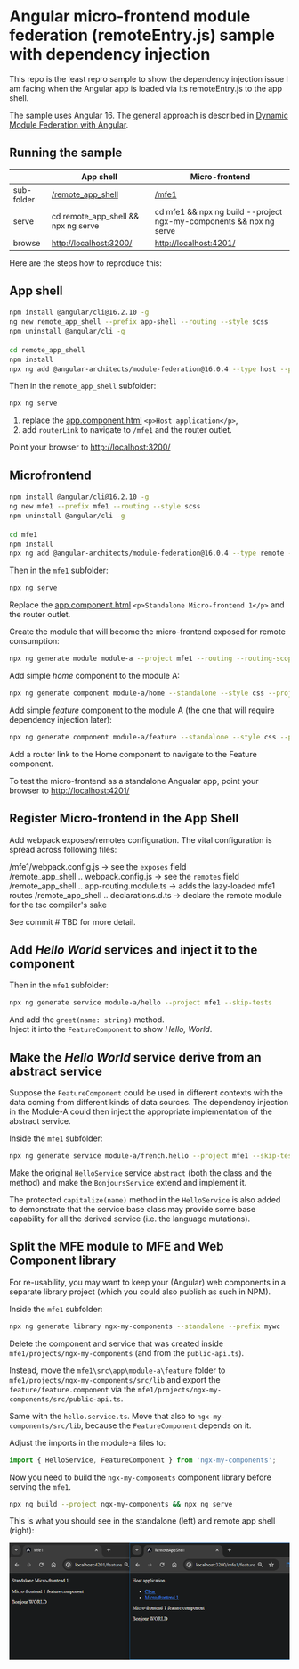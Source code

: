 # Angular micro-frontend module federation (remoteEntry.js) sample with dependency injection

This repo is the least repro sample to show the dependency injection issue I am facing when the Angular app is loaded via its remoteEntry.js to the app shell.

The sample uses Angular 16.
The general approach is described in [Dynamic Module Federation with Angular](https://www.angulararchitects.io/en/blog/dynamic-module-federation-with-angular/).

## Running the sample

|            | App shell                              | Micro-frontend |
| ---------- | -------------------------------------- | -------------- |
| sub-folder | [/remote_app_shell](/remote_app_shell) | [/mfe1](/mfe1) |
| serve      | cd remote_app_shell && npx ng serve    | cd mfe1 && npx ng build --project ngx-my-components && npx ng serve |
| browse     | <http://localhost:3200/>               | <http://localhost:4201/> |

Here are the steps how to reproduce this:

## App shell

```bash
npm install @angular/cli@16.2.10 -g
ng new remote_app_shell --prefix app-shell --routing --style scss
npm uninstall @angular/cli -g

cd remote_app_shell
npm install
npx ng add @angular-architects/module-federation@16.0.4 --type host --project remote_app_shell --port 3200
```

Then in the `remote_app_shell` subfolder:

```bash
npx ng serve
```

1. replace the [app.component.html](./remote_app_shell/src/app/app.component.html) `<p>Host application</p>`,
2. add `routerLink` to navigate to `/mfe1` and the router outlet.

Point your browser to <http://localhost:3200/>

## Microfrontend

```bash
npm install @angular/cli@16.2.10 -g
ng new mfe1 --prefix mfe1 --routing --style scss
npm uninstall @angular/cli -g

cd mfe1
npm install
npx ng add @angular-architects/module-federation@16.0.4 --type remote --project mfe1 --port 4201
```

Then in the `mfe1` subfolder:

```bash
npx ng serve
```

Replace the [app.component.html](./mfe1/src/app/app.component.html) `<p>Standalone Micro-frontend 1</p>` and the router outlet.

Create the module that will become the micro-frontend exposed for remote consumption:

```bash
npx ng generate module module-a --project mfe1 --routing --routing-scope Child
```

Add simple _home_ component to the module A:

```bash
npx ng generate component module-a/home --standalone --style css --project mfe1
```

Add simple _feature_ component to the module A (the one that will require dependency injection later):

```bash
npx ng generate component module-a/feature --standalone --style css --project mfe1
```

Add a router link to the Home component to navigate to the Feature component.

To test the micro-frontend as a standalone Angualar app, point your browser to <http://localhost:4201/>

## Register Micro-frontend in the App Shell

Add webpack exposes/remotes configuration. The vital configuration is spread across following files:

/mfe1/webpack.config.js -> see the `exposes` field\
/remote_app_shell .. webpack.config.js -> see the `remotes` field\
/remote_app_shell .. app-routing.module.ts -> adds the lazy-loaded mfe1 routes
/remote_app_shell .. declarations.d.ts -> declare the remote module for the tsc compiler's sake

See commit # TBD for more detail.

## Add _Hello World_ services and inject it to the component

Then in the `mfe1` subfolder:

```bash
npx ng generate service module-a/hello --project mfe1 --skip-tests
```

And add the `greet(name: string)` method.\
Inject it into the `FeatureComponent` to show _Hello, World_.

## Make the _Hello World_ service derive from an abstract service

Suppose the `FeatureComponent` could be used in different contexts with the data coming from different kinds of data sources.
The dependency injection in the Module-A could then inject the appropriate implementation of the abstract service.

Inside the `mfe1` subfolder:

```bash
npx ng generate service module-a/french.hello --project mfe1 --skip-tests
```

Make the original `HelloService` service `abstract` (both the class and the method)
and make the `BonjoursService` extend and implement it.

The protected `capitalize(name)` method in the `HelloService` is also added to demonstrate
that the service base class may provide some base capability for all the derived service (i.e. the language mutations).

## Split the MFE module to MFE and Web Component library

For re-usability, you may want to keep your (Angular) web components in a separate library project (which you could also publish as such in NPM).

Inside the `mfe1` subfolder:

```bash
npx ng generate library ngx-my-components --standalone --prefix mywc
```

Delete the component and service that was created inside `mfe1/projects/ngx-my-components` (and from the `public-api.ts`).

Instead, move the `mfe1\src\app\module-a\feature` folder to `mfe1/projects/ngx-my-components/src/lib` and export the `feature/feature.component` via the `mfe1/projects/ngx-my-components/src/public-api.ts`.

Same with the `hello.service.ts`. Move that also to `ngx-my-components/src/lib`, because the `FeatureComponent` depends on it.

Adjust the imports in the module-a files to:

```typescript
import { HelloService, FeatureComponent } from 'ngx-my-components';
```

Now you need to build the `ngx-my-components` component library before serving the `mfe1`.

```bash
npx ng build --project ngx-my-components && npx ng serve
```

This is what you should see in the standalone (left) and remote app shell (right):

![Correctly working app after the web component library separation](doc/after-web-component-library-project-sepratation.png)
